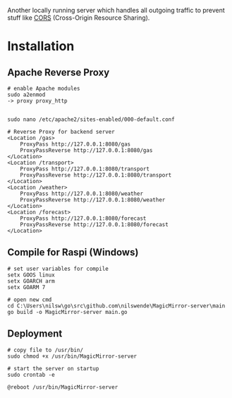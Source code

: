 Another locally running server which handles all outgoing traffic to prevent stuff like [CORS](https://developer.mozilla.org/en-US/docs/Web/HTTP/CORS) (Cross-Origin Resource Sharing).

# Installation

## Apache Reverse Proxy
	# enable Apache modules
	sudo a2enmod
	-> proxy proxy_http
  

	sudo nano /etc/apache2/sites-enabled/000-default.conf

	# Reverse Proxy for backend server
	<Location /gas>
		ProxyPass http://127.0.0.1:8080/gas
		ProxyPassReverse http://127.0.0.1:8080/gas
	</Location>
	<Location /transport>
		ProxyPass http://127.0.0.1:8080/transport
		ProxyPassReverse http://127.0.0.1:8080/transport
	</Location>
	<Location /weather>
		ProxyPass http://127.0.0.1:8080/weather
		ProxyPassReverse http://127.0.0.1:8080/weather
	</Location>
	<Location /forecast>
		ProxyPass http://127.0.0.1:8080/forecast
		ProxyPassReverse http://127.0.0.1:8080/forecast
	</Location>
	
## Compile for Raspi (Windows)
	# set user variables for compile
	setx GOOS linux
	setx GOARCH arm
	setx GOARM 7

	# open new cmd
	cd C:\Users\nilsw\go\src\github.com\nilswende\MagicMirror-server\main
	go build -o MagicMirror-server main.go

## Deployment
	# copy file to /usr/bin/
	sudo chmod +x /usr/bin/MagicMirror-server

	# start the server on startup
	sudo crontab -e

	@reboot /usr/bin/MagicMirror-server
